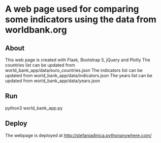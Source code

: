 # A web page used for comparing some indicators using the data from worldbank.org

## About
This web page is created with Flask, Bootstrap 5, jQuery and Plotly
The countries list can be updated from world_bank_app/data/euro_countries.json
The indicators list can be updated from world_bank_app/data/indicators.json
The years list can be updated from world_bank_app/data/years.json

## Run
python3 world_bank_app.py

## Deploy
The webpage is deployed at http://stefaniadinica.pythonanywhere.com/